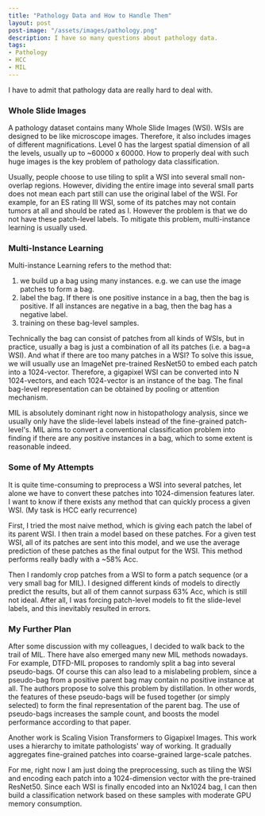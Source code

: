 ```yaml
---
title: "Pathology Data and How to Handle Them" 
layout: post
post-image: "/assets/images/pathology.png"
description: I have so many questions about pathology data.
tags:
- Pathology
- HCC
- MIL
---
```


I have to admit that pathology data are really hard to deal with.

### Whole Slide Images

A pathology dataset contains many Whole Slide Images (WSI). WSIs are designed to be like microscope images. Therefore, it also includes images of different magnifications. Level 0 has the largest spatial dimension of all the levels, usually up to ~60000 x 60000. How to properly deal with such huge images is the key problem of pathology data classification. 

Usually, people choose to use tiling to split a WSI into several small non-overlap regions. However, dividing the entire image into several small parts does not mean each part still can use the original label of the WSI. For example, for an ES rating III WSI, some of its patches may not contain tumors at all and should be rated as I. However the problem is that we do not have these patch-level labels. To mitigate this problem, multi-instance learning is usually used.

### Multi-Instance Learning

Multi-instance Learning refers to the method that:
1. we build up a bag using many instances. e.g. we can use the image patches to form a bag.
2. label the bag. If there is one positive instance in a bag, then the bag is positive. If all instances are negative in a bag, then the bag has a negative label.
3. training on these bag-level samples. 

Technically the bag can consist of patches from all kinds of WSIs, but in practice, usually a bag is just a combination of all its patches (i.e. a bag=a WSI). And what if there are too many patches in a WSI? To solve this issue, we will usually use an ImageNet pre-trained ResNet50 to embed each patch into a 1024-vector. Therefore, a gigapixel WSI can be converted into N 1024-vectors, and each 1024-vector is an instance of the bag. The final bag-level representation can be obtained by pooling or attention mechanism.

MIL is absolutely dominant right now in histopathology analysis, since we usually only have the slide-level labels instead of the fine-grained patch-level's. MIL aims to convert a conventional classification problem into finding if there are any positive instances in a bag, which to some extent is reasonable indeed.

### Some of My Attempts

It is quite time-consuming to preprocess a WSI into several patches, let alone we have to convert these patches into 1024-dimension features later. I want to know if there exists any method that can quickly process a given WSI. (My task is HCC early recurrence)

First, I tried the most naive method, which is giving each patch the label of its parent WSI. I then train a model based on these patches. For a given test WSI, all of its patches are sent into this model, and we use the average prediction of these patches as the final output for the WSI. This method performs really badly with a ~58% Acc.

Then I randomly crop patches from a WSI to form a patch sequence (or a very small bag for MIL). I designed different kinds of models to directly predict the results, but all of them cannot surpass 63% Acc, which is still not ideal. After all, I was forcing patch-level models to fit the slide-level labels, and this inevitably resulted in errors.

### My Further Plan

After some discussion with my colleagues, I decided to walk back to the trail of MIL. There have also emerged many new MIL methods nowadays. For example, DTFD-MIL proposes to randomly split a bag into several pseudo-bags. Of course this can also lead to a mislabeling problem, since a pseudo-bag from a positive parent bag may contain no positive instance at all. The authors propose to solve this problem by distillation. In other words, the features of these pseudo-bags will be fused together (or simply selected) to form the final representation of the parent bag. The use of pseudo-bags increases the sample count, and boosts the model performance according to that paper.

Another work is Scaling Vision Transformers to Gigapixel Images. This work uses a hierarchy to imitate pathologists' way of working. It gradually aggregates fine-grained patches into coarse-grained large-scale patches. 

For me, right now I am just doing the preprocessing, such as tiling the WSI and encoding each patch into a 1024-dimension vector with the pre-trained ResNet50. Since each WSI is finally encoded into an Nx1024 bag, I can then build a classification network based on these samples with moderate GPU memory consumption.  